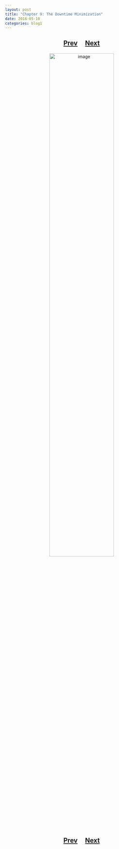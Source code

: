 ```yaml
---
layout: post
title: "Chapter 9: The Downtime Minimization"
date: 2018-05-10
categories: blog1
---
```


<h2>
  <p style="text-align:center;">
    <a href="/wingsofthechorus/archive/2018/05/03/chapter8">Prev</a>
    &nbsp;&nbsp;&nbsp;
    <a href="/wingsofthechorus/archive/2018/07/02/chapter10">Next</a>
  </p>
</h2>

<p style="text-align:center;">
  <img src="/wingsofthechorus/images/comics/c9.png" width="65%" alt="image"/>
</p>

<h2>
  <p style="text-align:center;">
    <a href="/wingsofthechorus/archive/2018/05/03/chapter8">Prev</a>
    &nbsp;&nbsp;&nbsp;
    <a href="/wingsofthechorus/archive/2018/07/02/chapter10">Next</a>
  </p>
</h2>
